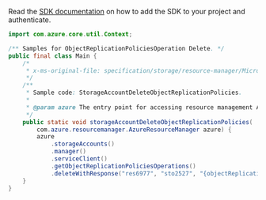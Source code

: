 Read the [SDK documentation](https://github.com/Azure/azure-sdk-for-java/blob/azure-resourcemanager_2.15.0/sdk/resourcemanager/azure-resourcemanager/README.md) on how to add the SDK to your project and authenticate.

```java
import com.azure.core.util.Context;

/** Samples for ObjectReplicationPoliciesOperation Delete. */
public final class Main {
    /*
     * x-ms-original-file: specification/storage/resource-manager/Microsoft.Storage/stable/2021-09-01/examples/StorageAccountDeleteObjectReplicationPolicy.json
     */
    /**
     * Sample code: StorageAccountDeleteObjectReplicationPolicies.
     *
     * @param azure The entry point for accessing resource management APIs in Azure.
     */
    public static void storageAccountDeleteObjectReplicationPolicies(
        com.azure.resourcemanager.AzureResourceManager azure) {
        azure
            .storageAccounts()
            .manager()
            .serviceClient()
            .getObjectReplicationPoliciesOperations()
            .deleteWithResponse("res6977", "sto2527", "{objectReplicationPolicy-Id}", Context.NONE);
    }
}
```
